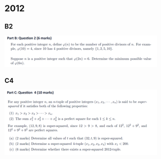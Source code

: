 # 2012

## B2

![](<../.gitbook/assets/屏幕快照 2020-09-28 10.52.35.png>)

## C4

![](<../.gitbook/assets/屏幕快照 2020-09-28 13.49.28.png>)
